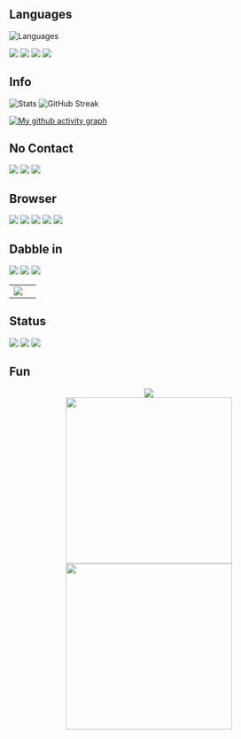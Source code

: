 ## Languages

![Languages](https://github-readme-stats.vercel.app/api/top-langs/?username=MC-1One&layout=compact&theme=tokyonight)

![](https://img.shields.io/badge/-java-orange?style=for-the-badge)
![](https://img.shields.io/badge/-Javascript-orange?style=for-the-badge)
![](https://img.shields.io/badge/-lua-orange?style=for-the-badge)
![](https://img.shields.io/badge/python-orange?style=for-the-badge)

## Info

![Stats](https://github-readme-stats.vercel.app/api?username=MC-1One&count_private=true&show_icons=true&theme=radical)
![GitHub Streak](https://github-readme-streak-stats.herokuapp.com/?user=MC-1One)

[![My github activity graph](https://github-readme-activity-graph.cyclic.app/graph?username=MC-1One&theme=react)](https://github.com/MC-1One/github-readme-activity-graph)

## No Contact

![](https://img.shields.io/badge/WeChat-07C160?style=for-the-badge&logo=wechat&logoColor=white)
![](https://img.shields.io/badge/Telegram-2CA5E0?style=for-the-badge&logo=telegram&logoColor=white)
![](https://img.shields.io/badge/Gmail-D14836?style=for-the-badge&logo=gmail&logoColor=white)

## Browser

![](https://img.shields.io/badge/Microsoft_Edge-0078D7?style=for-the-badge&logo=Microsoft-edge&logoColor=white)
![](https://img.shields.io/badge/Google_chrome-4285F4?style=for-the-badge&logo=Google-chrome&logoColor=white)
![](https://img.shields.io/badge/Firefox_Browser-FF7139?style=for-the-badge&logo=Firefox-Browser&logoColor=white)
![](https://img.shields.io/badge/Vivaldi-EF3939?style=for-the-badge&logo=Vivaldi&logoColor=white)
![](https://img.shields.io/badge/Opera-FF1B2D?style=for-the-badge&logo=Opera&logoColor=white)

## Dabble in

![](https://aleen42.github.io/badges/src/photoshop.svg)
![](https://aleen42.github.io/badges/src/premiere.svg)
![](https://aleen42.github.io/badges/src/after_effects.svg)

<html>
<table style="margin-left: auto; margin-right: auto;">
<tr>
<td>
<a href="https://simpleicons.org/">
<img src="adobephotoshop" />
</a>
</td>
<td>
</td>
</table>
</html>



## Status
![](https://stats.justsong.cn/api/zhihu?username=kg1one)
![](https://stats.justsong.cn/api/bilibili/?id=204453593)
![](https://stats.justsong.cn/api/csdn?id=m0_63042638)

## Fun

<!-- 贪吃蛇研究一下 -->
<div align="center">
	<img src="https://cdn.jsdelivr.net/gh/holic-x/holic-x/assets/github-contribution-grid-snake.svg" />
</div>

<div align="center">
    <img height="300px" src="https://activity-graph.herokuapp.com/graph?username=MC-1One&theme=github"/>
</div>

<div align="center">
    <img height="300px" src="https://metrics.lecoq.io/MC-1One?template=classic&config.timezone=Asia%2FShanghai"/>
</div>